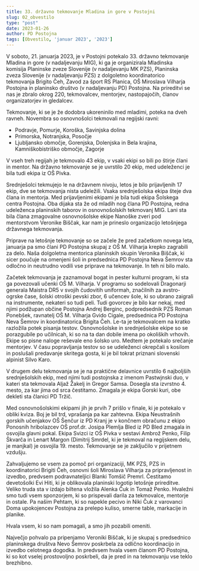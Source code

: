 ```yaml
---
title: 33. državno tekmovanje Mladina in gore v Postojni
slug: 02_obvestilo
type: "post"
date: 2023-01-26
author: PD Postojna
tags: [Obvestilo, 'januar 2023', '2023']
---
```



V soboto, 21. januarja 2023, je v Postojni potekalo 33. državno tekmovanje Mladina in gore (v nadaljevanju MIG), ki ga je organizirala Mladinska komisija Planinske zveze Slovenije (v nadaljevanju MK PZS), Planinska zveza Slovenije (v nadaljevanju PZS) z dolgoletno koordinatorico tekmovanja Brigito Čeh, Zavod za šport RS Planica, OŠ Miroslava Vilharja Postojna  in planinsko društvo (v nadaljevanju PD) Postojna. Na prireditvi se nas je zbralo okrog 220, tekmovalcev, mentorjev, nastopajočih, članov organizatorjev in gledalcev.

Tekmovanje, ki se je že dodobra ukoreninilo med mladimi, poteka na dveh ravneh. Novembra so osnovnošolci tekmovali na regijski ravni:

- Podravje, Pomurje, Koroška, Savinjska dolina
- Primorska, Notranjska, Posočje
- Ljubljansko območje, Gorenjska, Dolenjska in Bela krajina, Kamniškobistriško območje, Zagorje

V vseh treh regijah je tekmovalo 43 ekip, v vsaki ekipi so bili po štirje člani in mentor. Na državno tekmovanje se je uvrstilo 20 ekip,  med udeleženci je bila tudi ekipa iz OŠ Pivka.

Srednješolci tekmujejo le na državnem nivoju, letos je bilo prijavljenih 17 ekip, dve se tekmovanja nista udeležili. Vsaka srednješolska ekipa šteje dva člana in mentorja. Med prijavljenimi ekipami je bila tudi ekipa Šolskega centra Postojna. Oba dijaka sta že od mladih nog člana PD Postojna, redna udeleženca planinskih taborov in osnovnošolskih tekmovanj MIG. Lani sta bila člana zmagovalne osnovnošolske ekipe Nanoške zveri pod mentorstvom Veronike Biščak, kar nam je prineslo organizacijo letošnjega državnega tekmovanja.

Priprave na letošnje tekmovanje so se začele že pred začetkom novega leta, januarja pa smo člani PD Postojna skupaj z OŠ M. Vilharja krepko zagrabili za delo. Naša dolgoletna mentorica planinskih skupin Veronika Biščak, ki sicer poučuje na omenjeni šoli in predsednica PD Postojna Neva Šemrov sta odločno in neutrudno vodili vse priprave na tekmovanje. In teh ni bilo malo.

Začetek tekmovanja je zaznamoval bogat in pester kulturni program, ki sta ga povezovali učenki OŠ M. Vilharja. V programu so sodelovali Dragonarji generala Maistra DR5 v svojih čudovitih uniformah, značilnih za avstro-ogrske čase, šolski otroški pevski zbor, 6 učencev šole, ki so ubrano zaigrali na instrumente, nekateri so tudi peli. Tudi govorcev je bilo kar nekaj, med njimi podžupan občine Postojna Andrej Berginc, podpredsednik PZS Roman Ponebšek, ravnatelj OŠ M. Vilharja Gvido Cigale, predsednica PD Postojna Neva Šemrov in koordinatorica Brigita Čeh. Le-ta je tekmovalcem na kratko razložila potek pisanja testov. Osnovnošolske in srednješolske ekipe so se porazgubile po učilnicah, ki so na ta dan dobile imena po okoliških vrhovih. Ekipe so pisne naloge reševale eno šolsko uro. Medtem je potekalo srečanje mentorjev. V času popravljanja testov so se udeleženci okrepčali s kosilom in poslušali predavanje skritega gosta, ki je bil tokrat priznani slovenski alpinist Silvo Karo.

V drugem delu tekmovanja se je na praktične delavnice uvrstilo 6 najboljših srednješolskih ekip, med njimi tudi postojnska z imenom Pastwjnski duo, v kateri sta tekmovala Aljaž Žakelj in Gregor Samsa. Dosegla sta izvrstno 4. mesto, za kar jima od srca čestitamo. Zmagala je ekipa Gorski kuri, obe dekleti sta članici PD Tržič.

Med osnovnošolskimi ekipami jih je prvih 7 prišlo v finale, ki je potekalo v obliki kviza. Boj je bil trd, vprašanja pa kar zahtevna. Ekipa Neustrašnih gorskih učenjakov OŠ Šenčur iz PD Kranj je v končnem obračunu z ekipo Ponosnih hribolazcev OŠ prof.dr. Josipa Plemlja Bled iz PD Bled zmagala in osvojila glavni pokal. Ekipa Svizci iz OŠ Pivka v sestavi Ambrož Penko, Filip Škvarča in Lenart Margon (Dimitrij Smrdel, ki je tekmoval na regijskem delu, je manjkal) je osvojila 19. mesto. Tekmovanje se je zaključilo v prijetnem vzdušju.

Zahvaljujemo se vsem za pomoč pri organizaciji, MK PZS, PZS in koordinatorici Brigiti Čeh, osnovni šoli Miroslava Vilharja za pripravljenost in izvedbo, predvsem podravnateljici Blanki Tomšič Premrl. Čestitamo devetošolki Evi Hiti, ki je oblikovala planinski logotip letošnje prireditve. Veliko truda sta v izdajo biltena vložila Alenka Čuk in Tomaž Penko. Hvaležni smo tudi vsem sponzorjem, ki so prispevali darila za tekmovalce, mentorje in ostale. Pa našim Pehtam, ki so napekle pecivo in Niki Čuk z varovanci Doma upokojencev Postojna za prelepo kuliso, smerne table, markacije in planike.

Hvala vsem, ki so nam pomagali, a smo jih pozabili omeniti.

Največjo pohvalo pa pripenjamo Veroniki Biščak, ki je skupaj s predsednico planinskega društva Nevo Šemrov poskrbela za odlično koordinacijo in izvedbo celotnega dogodka. In predvsem hvala vsem članom PD Postojna, ki so kot vselej prostovoljno poskrbeli, da je pred in na tekmovanju vse teklo brezhibno.
